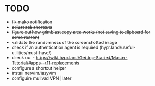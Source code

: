 # TODO
- <s>fix mako notification</s>  
- <s>adjust zsh shortcuts</s>  
- <s>figure out how grimblast copy area works (not saving to clipboard for some reason)</s>  
- validate the randomness of the screenshotted image  
- check if an authentication agent is required (hypr.land/useful-utilities/must-have/)  
- check out - https://wiki.hypr.land/Getting-Started/Master-Tutorial/#apps--x11-replacements  
- configure a shortcut helper  
- install neovim/lazyvim  
- configuire mullvad VPN 	| later  
